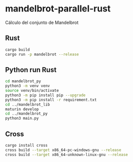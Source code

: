 # mandelbrot-parallel-rust

Cálculo del conjunto de Mandelbrot

## Rust

```bash
cargo build
cargo run -p mandelbrot --release
```

## Python run Rust

```bash
cd mandelbrot_py
python3 -m venv venv
source venv/bin/activate
python3 -m pip install pip --upgrade
python3 -m pip install -r requirement.txt
cd ../mandelbrot_lib
maturin develop
cd ../mandelbrot_py
python3 main.py
```

## Cross

```bash
cargo install cross
cross build --target x86_64-pc-windows-gnu --release
cross build --target x86_64-unknown-linux-gnu --release
```
